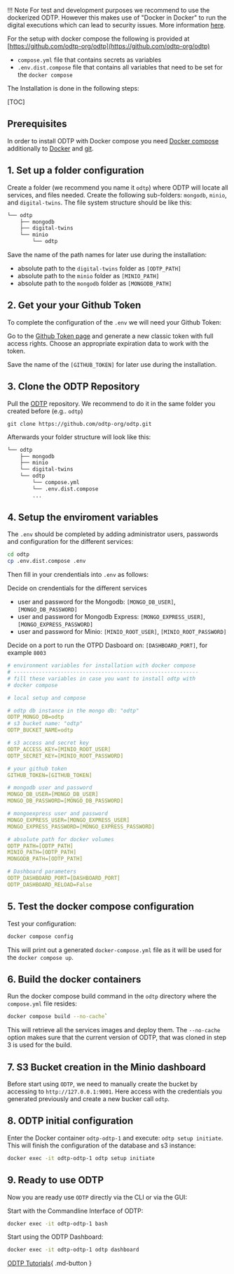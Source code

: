 !!! Note
    For test and development purposes we recommend to use the dockerized ODTP.
    However this makes use of "Docker in Docker" to run the digital executions which can lead to security issues. More information [here](https://jpetazzo.github.io/2015/09/03/do-not-use-docker-in-docker-for-ci/).

For the setup with docker compose the following is provided at [https://github.com/odtp-org/odtp](https://github.com/odtp-org/odtp)

- `compose.yml` file that contains secrets as variables
- `.env.dist.compose` file that contains all variables that need to be set for the `docker compose`

The Installation  is done in the following steps: 

[TOC]

## Prerequisites

In order to install ODTP with Docker compose you need [Docker compose](https://docs.docker.com/compose/install/) additionally to [Docker](https://www.docker.com/) and [git](https://git-scm.com/).

## 1. Set up a folder configuration 

Create a folder (we recommend you name it `odtp`) where ODTP will locate all services, and files needed.
Create the following sub-folders: `mongodb`, `minio`, and `digital-twins`.
The file system structure should be like this:

```bash
└── odtp
    ├── mongodb
    ├── digital-twins
    └── minio
        └── odtp
```

Save the name of the path names for later use during the installation:

- absolute path to the `digital-twins` folder as `[ODTP_PATH]`
- absolute path to the `minio` folder as `[MINIO_PATH]`
- absolute path to the `mongodb` folder as `[MONGODB_PATH]`

## 2. Get your your Github Token

To complete the configuration of the `.env` we will need your Github Token: 

Go to the [Github Token page](https://github.com/settings/tokens) and generate a new classic token with full access rights.
Choose an appropriate expiration data to work with the token.

Save the name of the `[GITHUB_TOKEN]` for later use during the installation.

## 3. Clone the ODTP Repository

Pull the [ODTP](https://github.com/odtp-org/odtp/tree/main) repository.
We recommend to do it in the same folder you created before (e.g.. `odtp`)

```
git clone https://github.com/odtp-org/odtp.git
```

Afterwards your folder structure will look like this:

```bash
└── odtp
    ├── mongodb
    ├── minio
    └── digital-twins
    └── odtp
        └── compose.yml
        └── .env.dist.compose
        ...
```

## 4. Setup the enviroment variables

The `.env` should be completed by adding administrator users, passwords and configuration for the different services: 

```bash
cd odtp
cp .env.dist.compose .env
```

Then fill in your crendentials into `.env` as follows:

Decide on crendentials for the different services

- user and password for the Mongodb: `[MONGO_DB_USER]`, `[MONGO_DB_PASSWORD]` 
- user and password for Mongodb Express: `[MONGO_EXPRESS_USER]`, `[MONGO_EXPRESS_PASSWORD]` 
- user and password for Minio: `[MINIO_ROOT_USER]`, `[MINIO_ROOT_PASSWORD]` 

Decide on a port to run the OTPD Dasboard on: `[DASHBOARD_PORT]`, for example `8003`

```yaml
# environment variables for installation with docker compose
# -----------------------------------------------------------
# fill these variables in case you want to install odtp with
# docker compose

# local setup and compose

# odtp db instance in the mongo db: "odtp"
ODTP_MONGO_DB=odtp
# s3 bucket name: "odtp" 
ODTP_BUCKET_NAME=odtp

# s3 access and secret key
ODTP_ACCESS_KEY=[MINIO_ROOT_USER]      
ODTP_SECRET_KEY=[MINIO_ROOT_PASSWORD]

# your github token
GITHUB_TOKEN=[GITHUB_TOKEN]

# mongodb user and password
MONGO_DB_USER=[MONGO_DB_USER]
MONGO_DB_PASSWORD=[MONGO_DB_PASSWORD]

# mongoexpress user and password
MONGO_EXPRESS_USER=[MONGO_EXPRESS_USER]
MONGO_EXPRESS_PASSWORD=[MONGO_EXPRESS_PASSWORD]

# absolute path for docker volumes
ODTP_PATH=[ODTP_PATH]
MINIO_PATH=[ODTP_PATH]
MONGODB_PATH=[ODTP_PATH]

# Dashboard parameters
ODTP_DASHBOARD_PORT=[DASHBOARD_PORT]
ODTP_DASHBOARD_RELOAD=False 
```

## 5. Test the docker compose configuration

Test your configuration: 

```bash
docker compose config
```

This will print out a generated `docker-compose.yml` file as it will be 
used for the `docker compose up`. 

## 6. Build the docker containers

Run the docker compose build command in the `odtp` directory where the `compose.yml` file resides:

```bash
docker compose build --no-cache`  
```

This will retrieve all the services images and deploy them. The `--no-cache` option makes sure that the current version of ODTP, that was cloned in step 3 is used for the build. 

## 7. S3 Bucket creation in the Minio dashboard

Before start using `ODTP`, we need to manually create the bucket by accessing to `http://127.0.0.1:9001`. Here access with the credentials you generated previously and create a new bucker call `odtp`. 

## 8. ODTP initial configuration

Enter the Docker container `odtp-odtp-1` and execute: `odtp setup initiate`. This will finish the configuration of the database and s3 instance:

```bash
docker exec -it odtp-odtp-1 odtp setup initiate
```

## 9. Ready to use ODTP

Now you are ready use `ODTP` directly via the CLI or via the GUI:

Start with the Commandline Interface of ODTP: 

```bash
docker exec -it odtp-odtp-1 bash 
```

Start using the ODTP Dashboard: 

```bash
docker exec -it odtp-odtp-1 odtp dashboard 
```

[ODTP Tutorials](tutorials/index.md){ .md-button }

